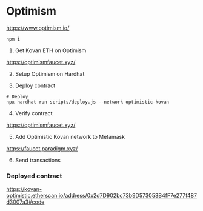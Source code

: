 # Optimism

https://www.optimism.io/

```shell
npm i
```

1. Get Kovan ETH on Optimism

https://optimismfaucet.xyz/

2. Setup Optimism on Hardhat

3. Deploy contract

```shell
# Deploy
npx hardhat run scripts/deploy.js --network optimistic-kovan
```

4. Verify contract

https://optimismfaucet.xyz/

5. Add Optimistic Kovan network to Metamask

https://faucet.paradigm.xyz/

6. Send transactions

### Deployed contract

https://kovan-optimistic.etherscan.io/address/0x2d7D902bc73b9D573053B4fF7e277f487d3007a3#code

